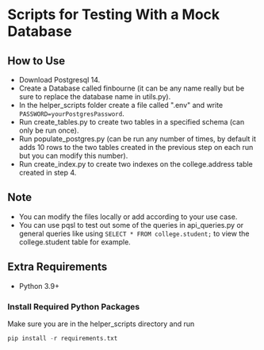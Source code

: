 # Scripts for Testing With a Mock Database

## How to Use

- Download Postgresql 14.
- Create a Database called finbourne (it can be any name really but be sure to replace the database name in utils.py).
- In the helper_scripts folder create a file called ".env" and write ```PASSWORD=yourPostgresPassword```.
- Run create_tables.py to create two tables in a specified schema (can only be run once).
- Run populate_postgres.py (can be run any number of times, by default it adds 10 rows to the two tables created in the previous step on each run but you can modify this number).
- Run create_index.py to create two indexes on the college.address table created in step 4.

## Note

- You can modify the files locally or add according to your use case.
- You can use pqsl to test out some of the queries in api_queries.py or general queries like using ```SELECT * FROM college.student;``` to view the college.student table for example.

## Extra Requirements

- Python 3.9+

### Install Required Python Packages

Make sure you are in the helper_scripts directory and run

```python
pip install -r requirements.txt
```
